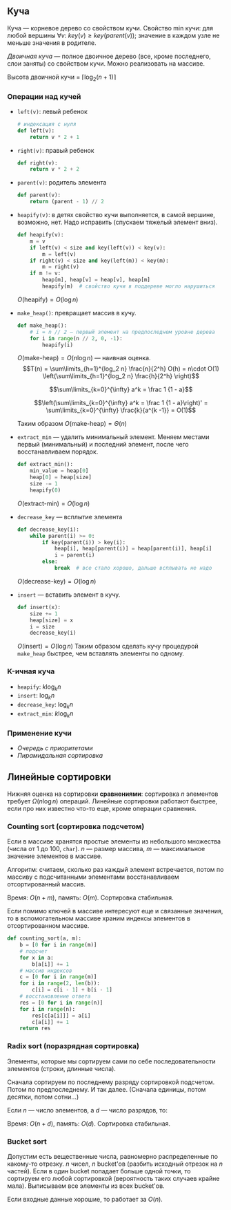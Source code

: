 ## Куча

Куча — корневое дерево со свойством кучи.
Свойство min кучи: для любой вершины $\forall v$: $key(v) \geqslant key(parent(v))$; значение в каждом узле не меньше значения в родителе.

*Двоичная куча* — полное двоичное дерево (все, кроме последнего, слои заняты) со свойством кучи.
Можно реализовать на массиве.

Высота двоичной кучи = $\lceil\log_2(n + 1)\rceil$

### Операции над кучей

* `left(v)`: левый ребенок
    ```python
    # индексация с нуля
    def left(v):
        return v * 2 + 1
    ```
* `right(v)`: правый ребенок
    ```python
    def right(v):
        return v * 2 + 2
    ```
* `parent(v)`: родитель элемента
    ```python
    def parent(v):
        return (parent - 1) // 2
    ```
* `heapify(v)`: в детях свойство кучи выполняется, в самой вершине, возможно, нет. Надо исправить (спускаем тяжелый элемент вниз).
    ```python
    def heapify(v):
        m = v
        if left(v) < size and key(left(v)) < key(v):
            m = left(v)
        if right(v) < size and key(left(m)) < key(m):
            m = right(v)
        if m != v:
            heap[m], heap[v] = heap[v], heap[m]
            heapify(m)  # свойство кучи в поддереве могло нарушиться
    ```
    $O(\text{heapify}) = O(\log n)$
* `make_heap()`: превращает массив в кучу.
    ```python
    def make_heap():
        # i = n // 2 — первый элемент на предпоследнем уровне дерева
        for i in range(n // 2, 0, -1):
            heapify(i)
    ```
    $O(\text{make-heap}) = O(n \log n)$ — наивная оценка.
    $$T(n) = \sum\limits_{h=1}^{log_2 n} \frac{n}{2^h} O(h) = n\cdot O(1) \left(\sum\limits_{h=1}^{log_2 n} \frac{h}{2^h} \right)$$

    $$\sum\limits_{k=0}^{\infty} a^k = \frac 1 {1 - a}$$

    $$\left(\sum\limits_{k=0}^{\infty} a^k = \frac 1 {1 - a}\right)' = \sum\limits_{k=0}^{\infty} \frac{k}{a^{k -1}} = O(1)$$

    Таким образом $O(\text{make-heap}) = \Theta(n)$
* `extract_min` — удалить минимальный элемент.
    Меняем местами первый (минимальный) и последний элемент, после чего восстанавливаем порядок.
    ```python
    def extract_min():
        min_value = heap[0]
        heap[0] = heap[size]
        size -= 1
        heapify(0)
    ```
    $O(\text{extract-min}) = O(\log n)$
* `decrease_key` — всплытие элемента
    ```python
    def decrease_key(i):
        while parent(i) >= 0:
            if key(parent(i)) > key(i):
                heap[i], heap[parent(i)] = heap[parent(i)], heap[i]
                i = parent(i)
            else:
                break  # все стало хорошо, дальше всплывать не надо
    ```
    $O(\text{decrease-key}) = O(\log n)$
* `insert` — вставить элемент в кучу.
    ```python
    def insert(x):
        size += 1
        heap[size] = x
        i = size
        decrease_key(i)
    ```
    $O(\text{insert}) = O(\log n)$
    Таким образом сделать кучу процедурой `make_heap` быстрее, чем вставлять элементы по одному.

### K-ичная куча

* `heapify`: $k \log_k n$
* `insert`: $\log_k n$
* `decrease_key`: $\log_k n$
* `extract_min`: $k \log_k n$

### Применение кучи

* *Очередь с приоритетами*
* *Пирамидальная сортировка*

## Линейные сортировки

Нижняя оценка на сортировки **сравнениями**: сортировка $n$ элементов требует $\Omega(n \log n)$ операций. Линейные сортировки работают быстрее, если про них известно что-то еще, кроме операции сравнения.

### Counting sort (сортировка подсчетом)

Если в массиве хранятся простые элементы из небольшого множества (числа от $1$ до $100$, `char`).
$n$ — размер массива, $m$ — максимальное значение элементов в массиве.

Алгоритм: считаем, сколько раз каждый элемент встречается, потом по массиву с подсчитанными элементами восстанавливаем отсортированный массив.

Время: $O(n+m)$, память: $O(m)$. Сортировка стабильная.

Если помимо ключей в массиве интересуют еще и связанные значения, то в вспомогательном массиве храним индексы элементов в отсортированном массиве.

```python
def counting_sort(a, m):
    b = [0 for i in range(m)]
    # подсчет
    for x in a:
        b[a[i]] += 1
    # массив индексов
    c = [0 for i in range(m)]
    for i in range(2, len(b)):
        c[i] = c[i - 1] + b[i - 1]
    # восстановление ответа
    res = [0 for i in range(n)]
    for i in range(n):
        res[c[a[i]]] = a[i]
        c[a[i]] += 1
    return res
```

### Radix sort (поразрядная сортировка)

Элементы, которые мы сортируем сами по себе последовательности элементов (строки, длинные числа).

Сначала сортируем по последнему разряду сортировкой подсчетом. Потом по предпоследнему. И так далее. (Сначала единицы, потом десятки, потом сотни...)

Если $n$ — число элементов, а $d$ — число разрядов, то:

Время: $O(n+d)$, память: $O(d)$. Сортировка стабильная.

### Bucket sort

Допустим есть вещественные числа, равномерно распределенные по какому-то отрезку. $n$ чисел, $n$ bucket'ов (разбить исходный отрезок на $n$ частей). Если в один bucket попадает больше одной точки, то сортируем его любой сортировкой (вероятность таких случаев крайне мала). Выписываем все элементы из всех bucket'ов.

Если входные данные хорошие, то работает за $O(n)$.
